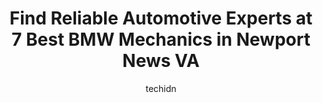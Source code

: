 ---
layout: ampstory
image: https://images.unsplash.com/photo-1494976388531-d1058494cdd8?ixlib=rb-4.0.3&ixid=MnwxMjA3fDB8MHxwaG90by1wYWdlfHx8fGVufDB8fHx8&auto=format&fit=crop&w=640&h=853&q=80
author: techidn
featured: false
description: Experience the excellence of automotive service by visiting the 7 best BMW Mechanic in Newport News VA, USA. With their expertise, attention to detail, and commitment to customer satisfactio
title: Find Reliable Automotive Experts at 7 Best BMW Mechanics in Newport News VA
cover:
   title: Find Reliable Automotive Experts at 7 Best BMW Mechanics in Newport News VA
   subtitle: Rickpate
   background: https://images.unsplash.com/photo-1494976388531-d1058494cdd8?ixlib=rb-4.0.3&ixid=MnwxMjA3fDB8MHxwaG90by1wYWdlfHx8fGVufDB8fHx8&auto=format&fit=crop&w=640&h=853&q=80

pages: 
 - layout: thirds
   top: <h1>#1 B&L Automotive</h1>
   bottom: "<p>The best in The City, never had a technician take there time to explain in 100% details about our vehicles without trying to get over on me due to the fact that I am a wo</p>"
   background: https://www.knot35.com/toplist/wp-content/uploads/2023/06/best-bmw-mechanic-1-in-newport-news-va-1685834173.jpeg
   backgroundblur: true
 - layout: thirds
   top: <h1>#2 Bill Smiths Auto & Air</h1>
   bottom: "<p>11122 Jefferson Ave, Newport News, VA 23601, United States</p>"
   background: https://www.knot35.com/toplist/wp-content/uploads/2023/06/best-bmw-mechanic-2-in-newport-news-va-1685834174.png
   cta:
      link: https://www.knot35.com/toplist/find-reliable-automotive-experts-at-7-best-bmw-mechanics-in-newport-news-va/
      text: Find Reliable Automotive Experts at 7 Best BMW Mechanics in Newport News VA
 - layout: thirds
   top: <h1>#3 Professional Auto Diagnostics and Repairs, Inc</h1>
   bottom: "<p>7311 Warwick Blvd, Newport News, VA 23607, United States</p>"
   background: https://www.knot35.com/toplist/wp-content/uploads/2023/06/best-bmw-mechanic-3-in-newport-news-va-1685834174.png
   cta:
      link: https://www.knot35.com/toplist/find-reliable-automotive-experts-at-7-best-bmw-mechanics-in-newport-news-va/
      text: Find Reliable Automotive Experts at 7 Best BMW Mechanics in Newport News VA
 - layout: thirds
   top: <h1>#4 Economy Auto Repair & Tires</h1>
   bottom: "<p>9911 1/2 Jefferson Ave, Newport News, VA 23605, United States</p>"
   background: https://images.unsplash.com/photo-1489694553447-4c9339da310d?ixlib=rb-4.0.3&ixid=MnwxMjA3fDB8MHxwaG90by1wYWdlfHx8fGVufDB8fHx8&auto=format&fit=crop&w=640&h=853&q=80
   cta:
      link: https://www.knot35.com/toplist/find-reliable-automotive-experts-at-7-best-bmw-mechanics-in-newport-news-va/
      text: Find Reliable Automotive Experts at 7 Best BMW Mechanics in Newport News VA
 - layout: thirds
   top: <h1>#5 Casey Auto Group</h1>
   bottom: "<p>813 Diligence Dr #117, Newport News, VA 23606, United States</p>"
   background: https://images.unsplash.com/photo-1608501821300-4f99e58bba77?ixlib=rb-4.0.3&ixid=MnwxMjA3fDB8MHxwaG90by1wYWdlfHx8fGVufDB8fHx8&auto=format&fit=crop&w=640&h=853&q=80
   cta:
      link: https://www.knot35.com/toplist/find-reliable-automotive-experts-at-7-best-bmw-mechanics-in-newport-news-va/
      text: Find Reliable Automotive Experts at 7 Best BMW Mechanics in Newport News VA
 - layout: thirds
   top: <h1>#6 Beechmont Garage</h1>
   bottom: "<p>14758 Warwick Blvd, Newport News, VA 23608, United States</p>"
   background: https://images.unsplash.com/photo-1595364397663-fca4f075d796?ixlib=rb-4.0.3&ixid=MnwxMjA3fDB8MHxwaG90by1wYWdlfHx8fGVufDB8fHx8&auto=format&fit=crop&w=640&h=853&q=80
   cta:
      link: https://www.knot35.com/toplist/find-reliable-automotive-experts-at-7-best-bmw-mechanics-in-newport-news-va/
      text: Find Reliable Automotive Experts at 7 Best BMW Mechanics in Newport News VA
 - layout: thirds
   top: <h1>#7 Frasers Automotive</h1>
   bottom: "<p>13269 Warwick Blvd a, Newport News, VA 23602, United States</p>"
   background: https://images.unsplash.com/photo-1533998839656-76f5e4b2bccb?ixlib=rb-4.0.3&ixid=MnwxMjA3fDB8MHxwaG90by1wYWdlfHx8fGVufDB8fHx8&auto=format&fit=crop&w=640&h=853&q=80
   cta:
      link: https://www.knot35.com/toplist/find-reliable-automotive-experts-at-7-best-bmw-mechanics-in-newport-news-va/
      text: Find Reliable Automotive Experts at 7 Best BMW Mechanics in Newport News VA
 - layout: thirds
   middle: Continue reading...
   background: https://images.unsplash.com/photo-1518640467707-6811f4a6ab73?ixlib=rb-4.0.3&ixid=MnwxMjA3fDB8MHxwaG90by1wYWdlfHx8fGVufDB8fHx8&auto=format&fit=crop&w=640&h=853&q=80
   cta:
      link: https://www.knot35.com/toplist/find-reliable-automotive-experts-at-7-best-bmw-mechanics-in-newport-news-va/
      text: Find Reliable Automotive Experts at 7 Best BMW Mechanics in Newport News VA
      
---